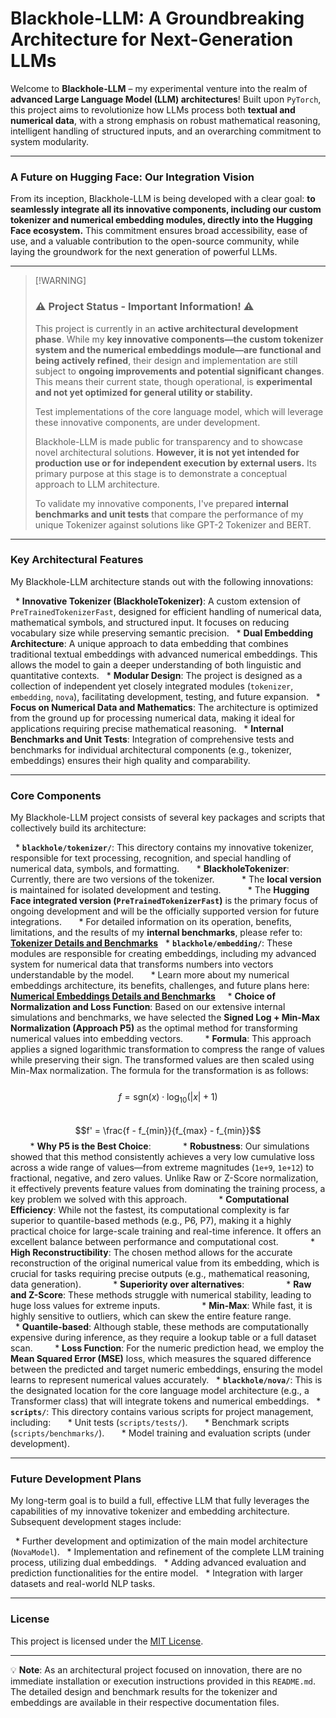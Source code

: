 # Blackhole-LLM: A Groundbreaking Architecture for Next-Generation LLMs

Welcome to **Blackhole-LLM** – my experimental venture into the realm of **advanced Large Language Model (LLM) architectures**\! Built upon `PyTorch`, this project aims to revolutionize how LLMs process both **textual and numerical data**, with a strong emphasis on robust mathematical reasoning, intelligent handling of structured inputs, and an overarching commitment to system modularity.

-----

### **A Future on Hugging Face: Our Integration Vision**

From its inception, Blackhole-LLM is being developed with a clear goal: **to seamlessly integrate all its innovative components, including our custom tokenizer and numerical embedding modules, directly into the Hugging Face ecosystem.** This commitment ensures broad accessibility, ease of use, and a valuable contribution to the open-source community, while laying the groundwork for the next generation of powerful LLMs.

-----

> [\!WARNING]
>
> ### ⚠️ Project Status - Important Information\! ⚠️
>
> This project is currently in an **active architectural development phase**. While my **key innovative components—the custom tokenizer system and the numerical embeddings module—are functional and being actively refined**, their design and implementation are still subject to **ongoing improvements and potential significant changes**. This means their current state, though operational, is **experimental and not yet optimized for general utility or stability.**
>
> Test implementations of the core language model, which will leverage these innovative components, are under development.
>
> Blackhole-LLM is made public for transparency and to showcase novel architectural solutions. **However, it is not yet intended for production use or for independent execution by external users.** Its primary purpose at this stage is to demonstrate a conceptual approach to LLM architecture.
>
> To validate my innovative components, I've prepared **internal benchmarks and unit tests** that compare the performance of my unique Tokenizer against solutions like GPT-2 Tokenizer and BERT.

-----

### Key Architectural Features

My Blackhole-LLM architecture stands out with the following innovations:

  * **Innovative Tokenizer (BlackholeTokenizer)**: A custom extension of `PreTrainedTokenizerFast`, designed for efficient handling of numerical data, mathematical symbols, and structured input. It focuses on reducing vocabulary size while preserving semantic precision.
  * **Dual Embedding Architecture**: A unique approach to data embedding that combines traditional textual embeddings with advanced numerical embeddings. This allows the model to gain a deeper understanding of both linguistic and quantitative contexts.
  * **Modular Design**: The project is designed as a collection of independent yet closely integrated modules (`tokenizer`, `embedding`, `nova`), facilitating development, testing, and future expansion.
  * **Focus on Numerical Data and Mathematics**: The architecture is optimized from the ground up for processing numerical data, making it ideal for applications requiring precise mathematical reasoning.
  * **Internal Benchmarks and Unit Tests**: Integration of comprehensive tests and benchmarks for individual architectural components (e.g., tokenizer, embeddings) ensures their high quality and comparability.

-----

### Core Components

My Blackhole-LLM project consists of several key packages and scripts that collectively build its architecture:

  * **`blackhole/tokenizer/`**: This directory contains my innovative tokenizer, responsible for text processing, recognition, and special handling of numerical data, symbols, and formatting.
      * **BlackholeTokenizer**: Currently, there are two versions of the tokenizer.
          * The **local version** is maintained for isolated development and testing.
          * The **Hugging Face integrated version (`PreTrainedTokenizerFast`)** is the primary focus of ongoing development and will be the officially supported version for future integrations.
      * For detailed information on its operation, benefits, limitations, and the results of my **internal benchmarks**, please refer to: [**Tokenizer Details and Benchmarks**](https://github.com/Elwenor/Blackhole-LLM/blob/main/benchmark/TOKENIZER.md)
  * **`blackhole/embedding/`**: These modules are responsible for creating embeddings, including my advanced system for numerical data that transforms numbers into vectors understandable by the model.
      * Learn more about my numerical embeddings architecture, its benefits, challenges, and future plans here: [**Numerical Embeddings Details and Benchmarks**](https://github.com/Elwenor/Blackhole-LLM/blob/main/benchmark/EMBEDDING.md)
    * **Choice of Normalization and Loss Function**: Based on our extensive internal simulations and benchmarks, we have selected the **Signed Log + Min-Max Normalization (Approach P5)** as the optimal method for transforming numerical values into embedding vectors.
        * **Formula**: This approach applies a signed logarithmic transformation to compress the range of values while preserving their sign. The transformed values are then scaled using Min-Max normalization. The formula for the transformation is as follows:
            $$f = \text{sgn}(x) \cdot \log_{10}(|x| + 1)$$
            $$f' = \frac{f - f_{min}}{f_{max} - f_{min}}$$
        * **Why P5 is the Best Choice**:
            * **Robustness**: Our simulations showed that this method consistently achieves a very low cumulative loss across a wide range of values—from extreme magnitudes (`1e+9`, `1e+12`) to fractional, negative, and zero values. Unlike Raw or Z-Score normalization, it effectively prevents feature values from dominating the training process, a key problem we solved with this approach.
            * **Computational Efficiency**: While not the fastest, its computational complexity is far superior to quantile-based methods (e.g., P6, P7), making it a highly practical choice for large-scale training and real-time inference. It offers an excellent balance between performance and computational cost.
            * **High Reconstructibility**: The chosen method allows for the accurate reconstruction of the original numerical value from its embedding, which is crucial for tasks requiring precise outputs (e.g., mathematical reasoning, data generation).
            * **Superiority over alternatives**:
                * **Raw and Z-Score**: These methods struggle with numerical stability, leading to huge loss values for extreme inputs.
                * **Min-Max**: While fast, it is highly sensitive to outliers, which can skew the entire feature range.
                * **Quantile-based**: Although stable, these methods are computationally expensive during inference, as they require a lookup table or a full dataset scan.
        * **Loss Function**: For the numeric prediction head, we employ the **Mean Squared Error (MSE)** loss, which measures the squared difference between the predicted and target numeric embeddings, ensuring the model learns to represent numerical values accurately.
  * **`blackhole/nova/`**: This is the designated location for the core language model architecture (e.g., a Transformer class) that will integrate tokens and numerical embeddings.
  * **`scripts/`**: This directory contains various scripts for project management, including:
      * Unit tests (`scripts/tests/`).
      * Benchmark scripts (`scripts/benchmarks/`).
      * Model training and evaluation scripts (under development).

-----

### Future Development Plans

My long-term goal is to build a full, effective LLM that fully leverages the capabilities of my innovative tokenizer and embedding architecture. Subsequent development stages include:

  * Further development and optimization of the main model architecture (`NovaModel`).
  * Implementation and refinement of the complete LLM training process, utilizing dual embeddings.
  * Adding advanced evaluation and prediction functionalities for the entire model.
  * Integration with larger datasets and real-world NLP tasks.

-----

### License

This project is licensed under the [MIT License](https://www.google.com/search?q=LICENSE).

-----

💡 **Note**: As an architectural project focused on innovation, there are no immediate installation or execution instructions provided in this `README.md`. The detailed design and benchmark results for the tokenizer and embeddings are available in their respective documentation files.